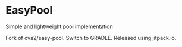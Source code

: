 EasyPool
=========

Simple and lightweight pool implementation

Fork of ova2/easy-pool. Switch to GRADLE. Released using jitpack.io.


